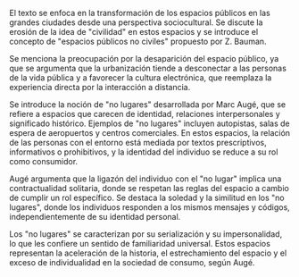 El texto se enfoca en la transformación de los espacios públicos en las grandes ciudades desde una perspectiva sociocultural. Se discute la erosión de la idea de "civilidad" en estos espacios y se introduce el concepto de "espacios públicos no civiles" propuesto por Z. Bauman.

Se menciona la preocupación por la desaparición del espacio público, ya que se argumenta que la urbanización tiende a desconectar a las personas de la vida pública y a favorecer la cultura electrónica, que reemplaza la experiencia directa por la interacción a distancia.

Se introduce la noción de "no lugares" desarrollada por Marc Augé, que se refiere a espacios que carecen de identidad, relaciones interpersonales y significado histórico. Ejemplos de "no lugares" incluyen autopistas, salas de espera de aeropuertos y centros comerciales. En estos espacios, la relación de las personas con el entorno está mediada por textos prescriptivos, informativos o prohibitivos, y la identidad del individuo se reduce a su rol como consumidor.

Augé argumenta que la ligazón del individuo con el "no lugar" implica una contractualidad solitaria, donde se respetan las reglas del espacio a cambio de cumplir un rol específico. Se destaca la soledad y la similitud en los "no lugares", donde los individuos responden a los mismos mensajes y códigos, independientemente de su identidad personal.

Los "no lugares" se caracterizan por su serialización y su impersonalidad, lo que les confiere un sentido de familiaridad universal. Estos espacios representan la aceleración de la historia, el estrechamiento del espacio y el exceso de individualidad en la sociedad de consumo, según Augé.